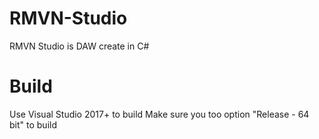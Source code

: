 # RMVN-Studio
RMVN Studio is DAW create in C#

# Build
Use Visual Studio 2017+ to build
Make sure you too option "Release - 64 bit" to build
